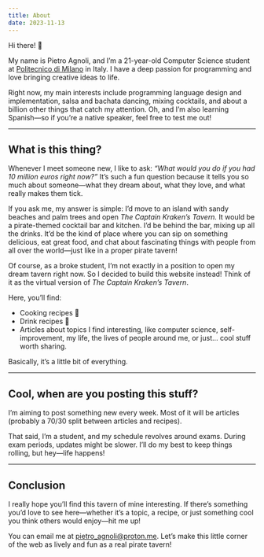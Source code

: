```yaml
---
title: About  
date: 2023-11-13  
---
```


Hi there! 👋  

My name is Pietro Agnoli, and I’m a 21-year-old Computer Science student at [Politecnico di Milano](https://www.polimi.it/) in Italy. I have a deep passion for programming and love bringing creative ideas to life.  

Right now, my main interests include programming language design and implementation, salsa and bachata dancing, mixing cocktails, and about a billion other things that catch my attention. Oh, and I’m also learning Spanish—so if you’re a native speaker, feel free to test me out!  

---

## What is this thing?  

Whenever I meet someone new, I like to ask: *“What would you do if you had 10 million euros right now?”* It’s such a fun question because it tells you so much about someone—what they dream about, what they love, and what really makes them tick.  

If you ask me, my answer is simple: I’d move to an island with sandy beaches and palm trees and open *The Captain Kraken’s Tavern.* It would be a pirate-themed cocktail bar and kitchen. I’d be behind the bar, mixing up all the drinks. It’d be the kind of place where you can sip on something delicious, eat great food, and chat about fascinating things with people from all over the world—just like in a proper pirate tavern!  

Of course, as a broke student, I’m not exactly in a position to open my dream tavern right now. So I decided to build this website instead! Think of it as the virtual version of *The Captain Kraken’s Tavern*.  

Here, you’ll find:

- Cooking recipes 🥘  
- Drink recipes 🍹  
- Articles about topics I find interesting, like computer science, self-improvement, my life, the lives of people around me, or just… cool stuff worth sharing.  

Basically, it’s a little bit of everything.

---

## Cool, when are you posting this stuff?  

I’m aiming to post something new every week. Most of it will be articles (probably a 70/30 split between articles and recipes).  

That said, I’m a student, and my schedule revolves around exams. During exam periods, updates might be slower. I’ll do my best to keep things rolling, but hey—life happens!  

---

## Conclusion  

I really hope you’ll find this tavern of mine interesting. If there’s something you’d love to see here—whether it’s a topic, a recipe, or just something cool you think others would enjoy—hit me up!  

You can email me at <pietro_agnoli@proton.me>. Let’s make this little corner of the web as lively and fun as a real pirate tavern!  
